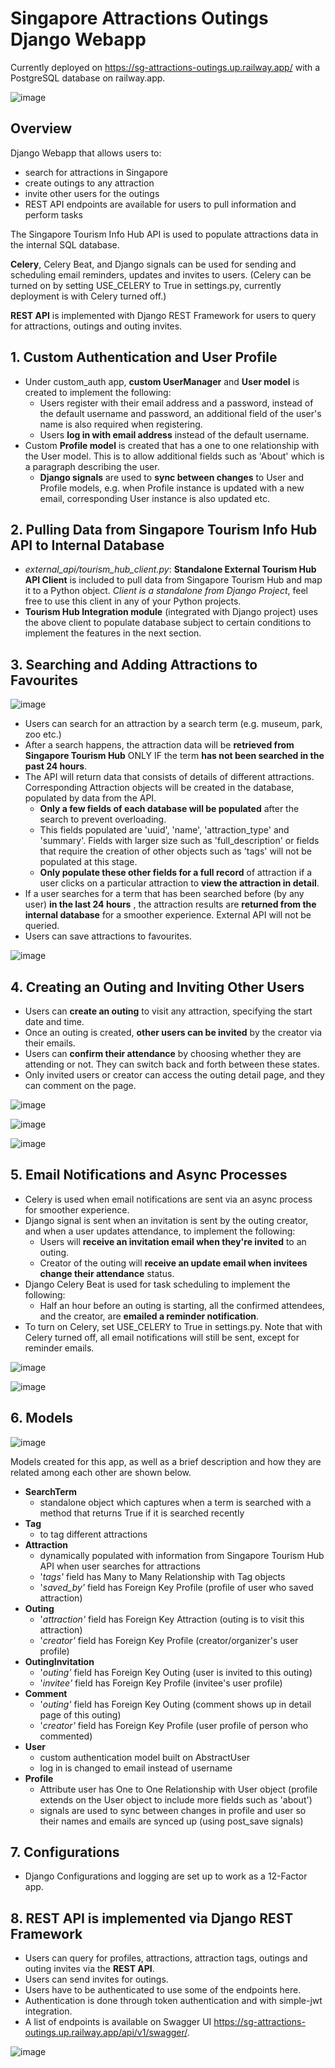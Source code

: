 ﻿# Singapore Attractions Outings Django Webapp
 
Currently deployed on <a href='https://sg-attractions-outings.up.railway.app/'>https://sg-attractions-outings.up.railway.app/</a> with a PostgreSQL database on railway.app.
 
 ![image](https://user-images.githubusercontent.com/9307190/199877457-8d721bdb-f0b3-4ca8-990f-5ca6bd75a960.png)

## Overview

Django Webapp that allows users to:

- search for attractions in Singapore
- create outings to any attraction
- invite other users for the outings
- REST API endpoints are available for users to pull information and perform tasks

The Singapore Tourism Info Hub API is used to populate attractions data in the internal SQL database.

**Celery**, Celery Beat, and Django signals can be used for sending and scheduling email reminders, updates and invites to users. (Celery can be turned on by setting USE_CELERY to True in settings.py, currently deployment is with Celery turned off.)

**REST API** is implemented with Django REST Framework for users to query for attractions, outings and outing invites.


## 1. Custom Authentication and User Profile

- Under custom\_auth app, **custom UserManager** and **User model** is created to implement the following:
  - Users register with their email address and a password, instead of the default username and password, an additional field of the user's name is also required when registering.
  - Users **log in with email address** instead of the default username.
- Custom **Profile model** is created that has a one to one relationship with the User model. This is to allow additional fields such as 'About' which is a paragraph describing the user.
  - **Django signals** are used to **sync between changes** to User and Profile models, e.g. when Profile instance is updated with a new email, corresponding User instance is also updated etc.


## 2. Pulling Data from Singapore Tourism Info Hub API to Internal Database

- _external\_api/tourism\_hub\_client.py_: **Standalone External Tourism Hub API Client** is included to pull data from Singapore Tourism Hub and map it to a Python object. _Client is a standalone from Django Project_, feel free to use this client in any of your Python projects.
- **Tourism Hub Integration module** (integrated with Django project) uses the above client to populate database subject to certain conditions to implement the features in the next section.


## 3. Searching and Adding Attractions to Favourites

![image](https://user-images.githubusercontent.com/9307190/199877660-d6a72489-b252-4a9a-8bd8-2f0eb609a3e2.png)

- Users can search for an attraction by a search term (e.g. museum, park, zoo etc.)
- After a search happens, the attraction data will be **retrieved from Singapore Tourism Hub** ONLY IF the term **has not been searched in the past 24 hours**.
- The API will return data that consists of details of different attractions. Corresponding Attraction objects will be created in the database, populated by data from the API.
  - **Only a few fields of each database will be populated** after the search to prevent overloading.
  - This fields populated are 'uuid', 'name', 'attraction\_type' and 'summary'. Fields with larger size such as 'full\_description' or fields that require the creation of other objects such as 'tags' will not be populated at this stage.
  - **Only populate these other fields for a full record** of attraction if a user clicks on a particular attraction to **view the attraction in detail**.
- If a user searches for a term that has been searched before (by any user) **in the last 24 hours** , the attraction results are **returned from the internal database** for a smoother experience. External API will not be queried.
- Users can save attractions to favourites.

![image](https://user-images.githubusercontent.com/9307190/199877890-0a4b1d3b-29cf-4d9a-8895-eeb3c8dbe777.png)


## 4. Creating an Outing and Inviting Other Users

- Users can **create an outing** to visit any attraction, specifying the start date and time.
- Once an outing is created, **other users can be invited** by the creator via their emails.
- Users can **confirm their attendance** by choosing whether they are attending or not. They can switch back and forth between these states.
- Only invited users or creator can access the outing detail page, and they can comment on the page.

![image](https://user-images.githubusercontent.com/9307190/199940057-3a094461-43fb-4a77-8e27-49608c00d120.png)

![image](https://user-images.githubusercontent.com/9307190/199940716-c34d4291-5bf2-40aa-ac25-b77b5fc2c3cf.png)

![image](https://user-images.githubusercontent.com/9307190/199943410-78cea10c-5912-44a8-8250-b91412246def.png)

## 5. Email Notifications and Async Processes

- Celery is used when email notifications are sent via an async process for smoother experience.
- Django signal is sent when an invitation is sent by the outing creator, and when a user updates attendance, to implement the following:
  - Users will **receive an invitation email when they're invited** to an outing.
  - Creator of the outing will **receive an update email when invitees change their attendance** status.
- Django Celery Beat is used for task scheduling to implement the following:
  - Half an hour before an outing is starting, all the confirmed attendees, and the creator, are **emailed a reminder notification**.
- To turn on Celery, set USE_CELERY to True in settings.py. Note that with Celery turned off, all email notifications will still be sent, except for reminder emails.

![image](https://user-images.githubusercontent.com/9307190/199940936-0bb4b1f0-d91c-4151-adc0-1e3b20a7e5ba.png)

![image](https://user-images.githubusercontent.com/9307190/199941985-d071fee6-de5c-40ef-a00b-46f075ecaf11.png)

## 6. Models

![image](https://user-images.githubusercontent.com/9307190/199877980-506fa631-06da-4d8b-b187-37cc16b3a43c.png)

Models created for this app, as well as a brief description and how they are related among each other are shown below.

- **SearchTerm**
  - standalone object which captures when a term is searched with a method that returns True if it is searched recently
- **Tag**
  - to tag different attractions
- **Attraction**
  - dynamically populated with information from Singapore Tourism Hub API when user searches for attractions
  - '_tags'_ field has Many to Many Relationship with Tag objects
  - '_saved\_by'_ field has Foreign Key Profile (profile of user who saved attraction)
- **Outing**
  - '_attraction'_ field has Foreign Key Attraction (outing is to visit this attraction)
  - '_creator'_ field has Foreign Key Profile (creator/organizer's user profile)
- **OutingInvitation**
  - '_outing'_ field has Foreign Key Outing (user is invited to this outing)
  - '_invitee'_ field has Foreign Key Profile (invitee's user profile)
- **Comment**
  - '_outing'_ field has Foreign Key Outing (comment shows up in detail page of this outing)
  - '_creator'_ field has Foreign Key Profile (user profile of person who commented)
- **User**
  - custom authentication model built on AbstractUser
  - log in is changed to email instead of username
- **Profile**
  - Attribute user has One to One Relationship with User object (profile extends on the User object to include more fields such as 'about')
  - signals are used to sync between changes in profile and user so their names and emails are synced up (using post\_save signals)


## 7. Configurations

- Django Configurations and logging are set up to work as a 12-Factor app.


## 8. REST API is implemented via Django REST Framework

- Users can query for profiles, attractions, attraction tags, outings and outing invites via the **REST API**.
- Users can send invites for outings.
- Users have to be authenticated to use some of the endpoints here.
- Authentication is done through token authentication and with simple-jwt integration.
- A list of endpoints is available on Swagger UI <a href='https://sg-attractions-outings.up.railway.app/api/v1/swagger/'>https://sg-attractions-outings.up.railway.app/api/v1/swagger/</a>.

![image](https://user-images.githubusercontent.com/9307190/199942236-79088189-a2ef-4f2b-8d41-82c6ce261012.png)

